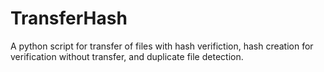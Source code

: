 # TransferHash
A python script for transfer of files with hash verifiction, hash creation for verification without transfer, and duplicate file detection.
